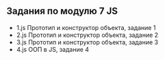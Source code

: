 ## Задания по модулю 7 JS
- 1.js Прототип и конструктор объекта, задание 1
- 2.js Прототип и конструктор объекта, задание 2
- 3.js Прототип и конструктор объекта, задание 3
- 4.js ООП в JS, задание 4